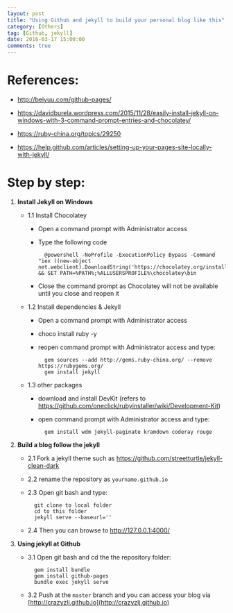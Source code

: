 ```yaml
---
layout: post
title: "Using Github and jekyll to build your personal blog like this"
category: [Others]
tag: [Github, jekyll]
date: 2016-03-17 15:00:00
comments: true
---
```




References:
======

- http://beiyuu.com/github-pages/

- https://davidburela.wordpress.com/2015/11/28/easily-install-jekyll-on-windows-with-3-command-prompt-entries-and-chocolatey/

- https://ruby-china.org/topics/29250

- https://help.github.com/articles/setting-up-your-pages-site-locally-with-jekyll/

Step by step:
======

1. **Install Jekyll on Windows**
	+ 1.1 Install Chocolatey
		+ Open a command prompt with Administrator access
		+ Type the following code
		
				@powershell -NoProfile -ExecutionPolicy Bypass -Command "iex ((new-object net.webclient).DownloadString('https://chocolatey.org/install.ps1'))" && SET PATH=%PATH%;%ALLUSERSPROFILE%\chocolatey\bin

		+ Close the command prompt as Chocolatey will not be available until you close and reopen it
	+ 1.2 Install dependencies & Jekyll
		+ Open a command prompt with Administrator access
		+ choco install ruby -y
		+ reopen command prompt with Administrator access and type:
			
				gem sources --add http://gems.ruby-china.org/ --remove https://rubygems.org/
				gem install jekyll

	+ 1.3 other packages

		+ download and install DevKit (refers to https://github.com/oneclick/rubyinstaller/wiki/Development-Kit)
		+ open command prompt with Administrator access and type:
			
				gem install wdm jekyll-paginate kramdown coderay rouge

2. **Build a blog follow the jekyll**
	+ 2.1 Fork a jekyll theme such as https://github.com/streetturtle/jekyll-clean-dark
	+ 2.2 rename the repository as `yourname.github.io`
	+ 2.3 Open git bash and type:

			git clone to local folder
			cd to this folder
			jekyll serve --baseurl=''

	+ 2.4 Then you can browse to http://127.0.0.1:4000/
3. **Using jekyll at Github**
	+ 3.1 Open git bash and cd the the repository folder:
	
			gem install bundle
			gem install github-pages
			bundle exec jekyll serve

	+ 3.2 Push at the `master` branch and you can access your blog via [http://crazyzlj.github.io](http://crazyzlj.github.io)
	